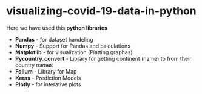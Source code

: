 # visualizing-covid-19-data-in-python

Here we have used this **python libraries**
- **Pandas** - for dataset handeling
- **Numpy** - Support for Pandas and calculations
- **Matplotlib** - for visualization (Platting graphas)
- **Pycountry_convert** - Library for getting continent (name) to from their country names
- **Folium** - Library for Map
- **Keras** - Prediction Models
- **Plotly** - for interative plots
